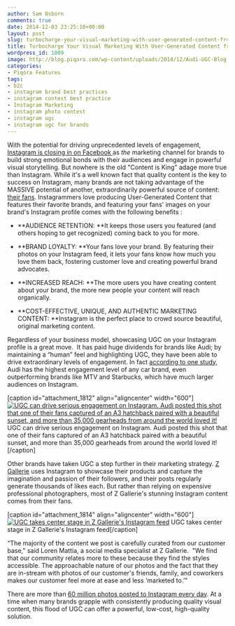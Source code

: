 ```yaml
---
author: Sam Osborn
comments: true
date: 2014-12-03 23:25:10+00:00
layout: post
slug: turbocharge-your-visual-marketing-with-user-generated-content-from-instagram
title: Turbocharge Your Visual Marketing With User-Generated Content from Instagram
wordpress_id: 1809
image: http://blog.piqora.com/wp-content/uploads/2014/12/Audi-UGC-Blog.jpg
categories:
- Piqora Features
tags:
- b2c
- instagram brand best practices
- instagram contest best practice
- Instagram Marketing
- instagram photo contest
- instagram ugc
- instagram ugc for brands
---
```


With the potential for driving unprecedented levels of engagement, [Instagram is closing in on Facebook ](http://blog.piqora.com/instagram-marketing-brand-activity-on-instagram-is-closing-in-on-facebook/)as _the_ marketing channel for brands to build strong emotional bonds with their audiences and engage in powerful visual storytelling. But nowhere is the old "Content is King" adage more true than Instagram. While it's a well known fact that quality content is the key to success on Instagram, many brands are not taking advantage of the MASSIVE potential of another, extraordinarily powerful source of content: [their fans](http://heidicohen.com/instagram-user-generated-content-rocks-marketing-results/). Instagrammers love producing User-Generated Content that features their favorite brands, and featuring your fans' images on your brand's Instagram profile comes with the following benefits :



	
  * **AUDIENCE RETENTION: **It keeps those users you featured (and others hoping to get recognized) coming back to you for more.

	
  * **BRAND LOYALTY: **Your fans love your brand. By featuring their photos on your Instagram feed, it lets your fans know how much you love them back, fostering customer love and creating powerful brand advocates.

	
  * **INCREASED REACH: **The more users you have creating content about your brand, the more new people your content will reach organically.

	
  * **COST-EFFECTIVE, UNIQUE, AND AUTHENTIC MARKETING CONTENT: **Instagram is the perfect place to crowd source beautiful, original marketing content.


Regardless of your business model, showcasing UGC on your Instagram profile is a great move.  It has paid huge dividends for brands like Audi; by maintaining a “human” feel and highlighting UGC, they have been able to drive extraordinary levels of engagement. In fact [according to one study](http://betanews.com/2012/08/09/instagram-is-used-by-40-percent-of-big-brands-but-only-audi-uses-it-correctly/), Audi has the highest engagement level of any car brand, even outperforming brands like MTV and Starbucks, which have much larger audiences on Instagram.

[caption id="attachment_1812" align="aligncenter" width="600"][![UGC can drive serious engagement on Instagram.  Audi posted this shot that one of their fans captured of an A3 hatchback paired with a beautiful sunset, and more than 35,000 gearheads from around the world loved it! ](http://blog.piqora.com/wp-content/uploads/2014/12/Audi-UGC-Blog.jpg)](http://blog.piqora.com/wp-content/uploads/2014/12/Audi-UGC-Blog.jpg) UGC can drive serious engagement on Instagram. Audi posted this shot that one of their fans captured of an A3 hatchback paired with a beautiful sunset, and more than 35,000 gearheads from around the world loved it![/caption]

Other brands have taken UGC a step further in their marketing strategy. [Z Gallerie](http://instagram.com/zgallerie) uses Instagram to showcase their products and capture the imagination and passion of their followers, and their posts regularly generate thousands of likes each. But rather than relying on expensive professional photographers, most of Z Gallerie's stunning Instagram content comes from their fans.

[caption id="attachment_1814" align="aligncenter" width="600"][![UGC takes center stage in Z Gallerie's Instagram feed ](http://blog.piqora.com/wp-content/uploads/2014/12/Z-Gallerie-Insta-UGC-Blog.jpg)](http://blog.piqora.com/wp-content/uploads/2014/12/Z-Gallerie-Insta-UGC-Blog.jpg) UGC takes center stage in Z Gallerie's Instagram feed[/caption]

“The majority of the content we post is carefully curated from our customer base," said Loren Mattia, a social media specialist at Z Gallerie.  "We find that our community relates more to these because they find the styles accessible. The approachable nature of our photos and the fact that they are in-stream with photos of our customer's friends, family, and coworkers makes our customer feel more at ease and less ‘marketed to.’"

There are more than [60 million photos posted to Instagram every day](http://instagram.com/press/). At a time when many brands grapple with consistently producing quality visual content, this flood of UGC can offer a powerful, low-cost, high-quality solution.
